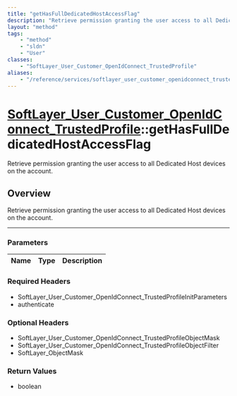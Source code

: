 ```yaml
---
title: "getHasFullDedicatedHostAccessFlag"
description: "Retrieve permission granting the user access to all Dedicated Host devices on the account."
layout: "method"
tags:
    - "method"
    - "sldn"
    - "User"
classes:
    - "SoftLayer_User_Customer_OpenIdConnect_TrustedProfile"
aliases:
    - "/reference/services/softlayer_user_customer_openidconnect_trustedprofile/getHasFullDedicatedHostAccessFlag"
---
```

# [SoftLayer_User_Customer_OpenIdConnect_TrustedProfile](/reference/services/SoftLayer_User_Customer_OpenIdConnect_TrustedProfile)::getHasFullDedicatedHostAccessFlag

Retrieve permission granting the user access to all Dedicated Host devices on the account.


## Overview 
Retrieve permission granting the user access to all Dedicated Host devices on the account.

-----

### Parameters 
|Name | Type | Description |
| --- | --- | --- |


### Required Headers
* SoftLayer_User_Customer_OpenIdConnect_TrustedProfileInitParameters
* authenticate


### Optional Headers
* SoftLayer_User_Customer_OpenIdConnect_TrustedProfileObjectMask
* SoftLayer_User_Customer_OpenIdConnect_TrustedProfileObjectFilter
* SoftLayer_ObjectMask

### Return Values
* boolean




